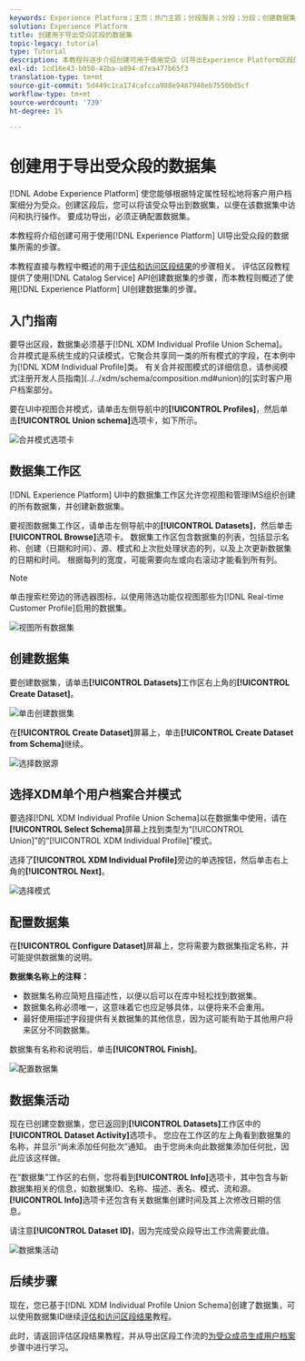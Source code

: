 ```yaml
---
keywords: Experience Platform；主页；热门主题；分段服务；分段；分段；创建数据集；导出受众段；导出段；
solution: Experience Platform
title: 创建用于导出受众区段的数据集
topic-legacy: tutorial
type: Tutorial
description: 本教程将逐步介绍创建可用于使用受众 UI导出Experience Platform区段的数据集所需的步骤。
exl-id: 1cd16e43-b050-42ba-a894-d7ea477b65f3
translation-type: tm+mt
source-git-commit: 5d449c1ca174cafcca988e9487940eb7550bd5cf
workflow-type: tm+mt
source-wordcount: '739'
ht-degree: 1%

---
```


# 创建用于导出受众段的数据集

[!DNL Adobe Experience Platform] 使您能够根据特定属性轻松地将客户用户档案细分为受众。创建区段后，您可以将该受众导出到数据集，以便在该数据集中访问和执行操作。 要成功导出，必须正确配置数据集。

本教程将介绍创建可用于使用[!DNL Experience Platform] UI导出受众段的数据集所需的步骤。

本教程直接与教程中概述的用于[评估和访问区段结果](./evaluate-a-segment.md)的步骤相关。 评估区段教程提供了使用[!DNL Catalog Service] API创建数据集的步骤，而本教程则概述了使用[!DNL Experience Platform] UI创建数据集的步骤。

## 入门指南

要导出区段，数据集必须基于[!DNL XDM Individual Profile Union Schema]。 合并模式是系统生成的只读模式，它聚合共享同一类的所有模式的字段，在本例中为[!DNL XDM Individual Profile]类。 有关合并视图模式的详细信息，请参阅模式注册开发人员指南](../../xdm/schema/composition.md#union)的[实时客户用户档案部分。

要在UI中视图合并模式，请单击左侧导航中的&#x200B;**[!UICONTROL Profiles]**，然后单击&#x200B;**[!UICONTROL Union schema]**&#x200B;选项卡，如下所示。

![合并模式选项卡](../images/tutorials/segment-export-dataset/union-schema-ui.png)


## 数据集工作区

[!DNL Experience Platform] UI中的数据集工作区允许您视图和管理IMS组织创建的所有数据集，并创建新数据集。

要视图数据集工作区，请单击左侧导航中的&#x200B;**[!UICONTROL Datasets]**，然后单击&#x200B;**[!UICONTROL Browse]**&#x200B;选项卡。 数据集工作区包含数据集的列表，包括显示名称、创建（日期和时间）、源、模式和上次批处理状态的列，以及上次更新数据集的日期和时间。 根据每列的宽度，可能需要向左或向右滚动才能看到所有列。

>[!NOTE]
>
>单击搜索栏旁边的筛选器图标，以使用筛选功能仅视图那些为[!DNL Real-time Customer Profile]启用的数据集。

![视图所有数据集](../images/tutorials/segment-export-dataset/datasets-workspace.png)

## 创建数据集

要创建数据集，请单击&#x200B;**[!UICONTROL Datasets]**&#x200B;工作区右上角的&#x200B;**[!UICONTROL Create Dataset]**。

![单击创建数据集](../images/tutorials/segment-export-dataset/dataset-click-create.png)

在&#x200B;**[!UICONTROL Create Dataset]**&#x200B;屏幕上，单击&#x200B;**[!UICONTROL Create Dataset from Schema]**&#x200B;继续。

![选择数据源](../images/tutorials/segment-export-dataset/create-dataset.png)

## 选择XDM单个用户档案合并模式

要选择[!DNL XDM Individual Profile Union Schema]以在数据集中使用，请在&#x200B;**[!UICONTROL Select Schema]**&#x200B;屏幕上找到类型为“[!UICONTROL Union]”的“[!UICONTROL XDM Individual Profile]”模式。

选择了&#x200B;**[!UICONTROL XDM Individual Profile]**&#x200B;旁边的单选按钮，然后单击右上角的&#x200B;**[!UICONTROL Next]**。

![选择模式](../images/tutorials/segment-export-dataset/select-schema.png)

## 配置数据集

在&#x200B;**[!UICONTROL Configure Dataset]**&#x200B;屏幕上，您将需要为数据集指定名称，并可能提供数据集的说明。

**数据集名称上的注释：**
- 数据集名称应简短且描述性，以便以后可以在库中轻松找到数据集。
- 数据集名称必须唯一，这意味着它也应足够具体，以便将来不会重用。
- 最好使用描述字段提供有关数据集的其他信息，因为这可能有助于其他用户将来区分不同数据集。

数据集有名称和说明后，单击&#x200B;**[!UICONTROL Finish]**。

![配置数据集](../images/tutorials/segment-export-dataset/configure-dataset.png)

## 数据集活动

现在已创建空数据集，您已返回到&#x200B;**[!UICONTROL Datasets]**&#x200B;工作区中的&#x200B;**[!UICONTROL Dataset Activity]**&#x200B;选项卡。 您应在工作区的左上角看到数据集的名称，并显示“尚未添加任何批次”通知。 由于您尚未向此数据集添加任何批，因此应该这样做。

在“数据集”工作区的右侧，您将看到&#x200B;**[!UICONTROL Info]**&#x200B;选项卡，其中包含与新数据集相关的信息，如数据集ID、名称、描述、表名、模式、流和源。 **[!UICONTROL Info]**&#x200B;选项卡还包含有关数据集创建时间及其上次修改日期的信息。

请注意&#x200B;**[!UICONTROL Dataset ID]**，因为完成受众段导出工作流需要此值。

![数据集活动](../images/tutorials/segment-export-dataset/dataset-activity.png)

## 后续步骤

现在，您已基于[!DNL XDM Individual Profile Union Schema]创建了数据集，可以使用数据集ID继续[评估和访问区段结果](./evaluate-a-segment.md)教程。

此时，请返回评估区段结果教程，并从导出区段工作流的[为受众成员生成用户档案](./evaluate-a-segment.md#generate-profiles)步骤中进行学习。
